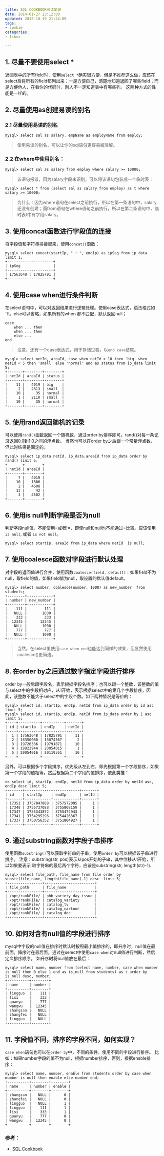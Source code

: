 ```yaml
---
title: SQL COOKBOOK阅读笔记
date: 2014-01-27 23:12:00
updated: 2015-10-19 21:24:05
tags: 
- zombie
categories: 
- linux

---
```

## 1. 尽量不要使用select *

返回表中的所有field时，使用`select *`确实很方便，但是不推荐这么做，应该在select后将所有的field都列出来：一是方便自己，清楚地知道返回了哪些field；而是方便他人，在看你的代码时，别人不一定知道表中有哪些列。
这两种方式的性能是一样的。

## 2. 尽量使用as创建易读的别名

### 2.1 尽量使用易读的别名

    mysql> select sal as salary, empName as employName from employ;

> 使用易读的别名，可以让你的sql语句更容易被理解。

### 2.2 在where中使用别名：

    mysql> select sal as salary from employ where salary >= 10000;


<!--more-->


> 该语句报错，因为salary字段未识别，可以将该语句包装成一个临时表：

    mysql> select * from (select sal as salary from employ) as t where salary >= 10000;

> 为什么：因为where语句在select之前执行，所以在第一条语句中，salary还没有创建；而from语句在where语句之前执行，所以在第二条语句中，临时表t中有字段salary。


## 3. 使用concat函数进行字段值的连接

将字段值和字符串拼接起来，使用`concat()`函数：

    mysql> select concat(startIp, " : ", endIp) as ipSeg from ip_data limit 1;
	+---------------------+
	| ipSeg               |
	+---------------------+
	| 17563648 : 17825791 | 
	+---------------------+

## 4. 使用case when进行条件判断

在select语句中，可以对返回结果进行逻辑处理。使用case表达式，语法格式如下。else可以省略，如果所有的when
都不匹配，默认返回null；

	case
		when ... then
		when ... then
		else ...
	end

> 注意，还有一个case表达式，用于存储过程，以`end case`结尾。

    mysql> select netId, areaId, case when netId > 10 then 'big' when netId < 5 then 'small' else 'normal' end as status from ip_data limit 5;
	+-------+--------+--------+
	| netId | areaId | status |
	+-------+--------+--------+
	|    11 |   4019 | big    | 
	|     2 |   2813 | small  | 
	|    10 |     35 | normal | 
	|     1 |   2110 | small  | 
	|    10 |     35 | normal | 
	+-------+--------+--------+

## 5. 使用rand返回随机的记录

可以使用`rand()`函数返回一个随机数，通过order by排序即可。rand()对每一条记录返回0.0到1.0之间的浮点数。
当然也可以在order by之后跟一个常量浮点数，但此时结果是固定的。

    mysql> select ip_data.netId, ip_data.areaId from ip_data order by rand() limit 5;
	+-------+--------+
	| netId | areaId |
	+-------+--------+
	|     7 |   4019 | 
	|    10 |   1806 | 
	|     2 |   4608 | 
	|    13 |     42 | 
	|     3 |   4502 | 
	+-------+--------+

## 6. 使用is null判断字段是否为null

判断字段null值，不能使用=或者!=，即使null和null也不能通过=比较。应该使用 `is null`, 或者 `is not null`。
    
    mysql> select startIp, areaId from ip_data where netId  is null;
    
## 7. 使用coalesce函数对字段进行默认处理

对字段的返回值进行合并，使用函数`coalesce(field, default)`：如果field不为null，取field的值，如果field值为null，取设置的默认值default。

	mysql> select number, coalesce(number, 1000) as new_number  from students;
	+--------+------------+
	| number | new_number |
	+--------+------------+
	|    111 |        111 | 
	|   NULL |       1000 | 
	|    333 |        333 | 
	|  12345 |      12345 | 
	|   NULL |       1000 | 
	|    777 |        777 | 
	|   NULL |       1000 | 
	+--------+------------+

> 当然，在select里使用`case when end`也能达到同样的效果，但显然使用coalesce()更简洁。

## 8. 在order by之后通过数字指定字段进行排序

order by一般后跟字段名，表示根据字段名排序；也可以跟一个整数，该整数的值与select中的字段相对应，从1开始，表示根据select中的第几个字段排序，因此，该整数不能大于select中的字段个数。如下两种情况是等价的：

    mysql> select id, startIp, endIp, netId from ip_data order by id asc limit 5; 
    mysql> select id, startIp, endIp, netId from ip_data order by 1 asc limit 5;
	+----+----------+----------+-------+
	| id | startIp  | endIp    | netId |
	+----+----------+----------+-------+
	|  1 | 17563648 | 17825791 |    11 | 
	|  2 | 18350080 | 18874367 |     2 | 
	|  3 | 19726336 | 19791871 |    10 | 
	|  4 | 19922944 | 20054015 |     1 | 
	|  5 | 20054016 | 20119551 |    10 | 
	+----+----------+----------+-------+

另外，可以根据多个字段排序，优先级从左到右，即先根据第一个字段排序，如果第一个字段的值相等，然后根据第二个字段的值排序，依此类推：

    >> select id, startIp, endIp, netId from ip_data order by netId asc, endIp desc limit 5;
	+-------+------------+------------+-------+
	| id    | startIp    | endIp      | netId |
	+-------+------------+------------+-------+
	| 17351 | 3757047808 | 3757572095 |     1 | 
	| 17348 | 3755737088 | 3755868159 |     1 | 
	| 17347 | 3755343872 | 3755474943 |     1 | 
	| 17341 | 3754295296 | 3754426367 |     1 | 
	| 17337 | 3750756352 | 3751804927 |     1 | 
	+-------+------------+------------+-------+

## 9. 通过substring函数对字段子串排序

使用函数`substring()`可以获取字符串的子串，使用`order by`可以根据该子串进行排序。
注意：substring(str, pos)表示从pos开始的子串，其中位移从1开始，所以如果要表示
取字符串的最后两个字符，应该是substring(str, length(str)-1).

	mysql> select file_path, file_name from file order by substr(file_name, length(file_name)-1) desc  limit 5;
	+----------------+-----------------------+
	| file_path      | file_name             |
	+----------------+-----------------------+
	| /opt/rankFile/ | phb_variety_day_issue | 
	| /opt/rankFile/ | catalog_variety       | 
	| /opt/rankFile/ | catalog_tv            | 
	| /opt/rankFile/ | catalog_cartoon       | 
	| /opt/rankFile/ | catalog_doc           | 
	+----------------+-----------------------+

## 10. 如何对含有null值的字段进行排序

mysql中字段的null值在排序时默认时按照最小值排序的，即升序时，null值在最前面，降序时在最后面。通过在select中使用`case when`对null值进行判断，然后定义排序顺序。
如升序时将null值放在最后：

	mysql> select name, number from (select name, number, case when number is null then 0 else 1 end as is_null from students) as t order by is_null desc, number;
	+----------+--------+
	| name     | number |
	+----------+--------+
	| lingguo  |    111 | 
	| lisi     |    333 | 
	| guanyu   |    777 | 
	| wangwu   |  12345 | 
	| zhangsan |   NULL | 
	| zhangfei |   NULL | 
	| lingguo  |   NULL | 
	+----------+--------+
    
## 11. 字段值不同，排序的字段不同，如何实现？

`case when`语句也可以在`order by`中，不同的条件，使用不同的字段进行排序。
比如：如果number字段的值不为null，根据number排序，否则，根据enable排序：

	mysql> select name, number, enable from students order by case when number is null then enable else number end;
	+----------+--------+--------+
	| name     | number | enable |
	+----------+--------+--------+
	| zhangsan |   NULL |      0 | 
	| zhangfei |   NULL |      0 | 
	| lingguo  |   NULL |      1 | 
	| lingguo  |    111 |      1 | 
	| lisi     |    333 |      1 | 
	| guanyu   |    777 |      0 | 
	| wangwu   |  12345 |      0 | 
	+----------+--------+--------+

### 参考：

+ [SQL Cookbook](http://book.douban.com/subject/1840666/)
